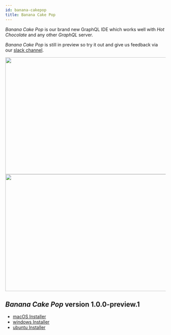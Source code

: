 ```yaml
---
id: banana-cakepop
title: Banana Cake Pop
---
```


_Banana Cake Pop_ is our brand new GraphQL IDE which works well with _Hot Chocolate_ and any other _GraphQL_ server.

_Banana Cake Pop_ is still in preview so try it out and give us feedback via our [slack channel](https://join.slack.com/t/hotchocolategraphql/shared_invite/enQtNTA4NjA0ODYwOTQ0LTViMzA2MTM4OWYwYjIxYzViYmM0YmZhYjdiNzBjOTg2ZmU1YmMwNDZiYjUyZWZlMzNiMTk1OWUxNWZhMzQwY2Q).

<img src="../../../../img/bcp_5.png" height="367" width="609">

<img src="../../../../img/bcp_5.png" height="367" width="609">

## _Banana Cake Pop_ version 1.0.0-preview.1

- [macOS Installer](https://chillicream.blob.core.windows.net/banana/banana_macos_1_0_0_preview_1.dmg)
- [windows Installer](https://chillicream.blob.core.windows.net/banana/banana_win__1_0_0_preview_1.exe)
- [ubuntu Installer](https://chillicream.blob.core.windows.net/banana/banana_ubuntu_1_0_0_preview_1.AppImage)
